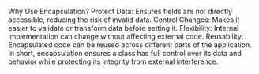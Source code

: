 Why Use Encapsulation?
Protect Data: Ensures fields are not directly accessible, reducing the risk of invalid data.
Control Changes: Makes it easier to validate or transform data before setting it.
Flexibility: Internal implementation can change without affecting external code.
Reusability: Encapsulated code can be reused across different parts of the application.
In short, encapsulation ensures a class has full control over its data and behavior while protecting its integrity from external interference.
